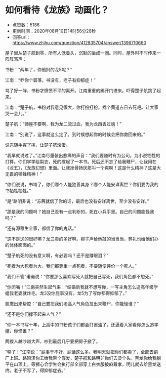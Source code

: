 # 如何看待《龙族》动画化？
- 点赞数：5186
- 更新时间：2020年08月10日14时56分26秒
- 回答url：https://www.zhihu.com/question/412835704/answer/1396710660
<body>
 <p data-pid="t6U2jxlk">屋子里从楚子航到零，所有人低着头，沉默的坐成一圈。同时，屋外时不时传来一阵阵骂声：</p>
 <p data-pid="-Fwn7zQ9">书粉：“两年了，你他妈的龙5呢？”</p>
 <p data-pid="AF1OOGv5">江南：“乔你个碧落，书没有，老子有抑郁症！”</p>
 <p data-pid="uP-iNosY">骂了好一阵，书粉才愤愤不平的离开。江南重重的踢开门进来。吓得楚子航跳了起来。</p>
 <p data-pid="Mt1uDn5S">江南：“楚子航，书粉对我意见很大，你打扮打扮，找个黄道吉日去死吧。让大家哭一会儿。”</p>
 <p data-pid="uwZ0RroW">楚子航：“师座不要啊，我为龙二流过血，我为龙四丢过魂！”</p>
 <p data-pid="WAV9wqoX">江南：“别说了，这事就这么定了，到时候想起你的时候会把你救回来的。”</p>
 <p data-pid="U5uSTlUC">说完随手挥了挥，让楚子航滚蛋。</p>
 <p data-pid="Pzwwmf-L">“我早就说过了。”江南尽量装出悲痛的声音：“我们要随时有为公司，为小说牺牲的打算。你们学学绘梨衣，死的撑起了一本书。死后还不忘了给我鞭尸，让我用在《龙五》，《龙族幻想》里面。让我挫骨扬灰那叫一个爽啊！这是什么精神？这是大无畏的牺牲精神！”</p>
 <p data-pid="w4OYCpEl">“你们说说，书垮了，你们哪个人能独善其身？哪个人能安详离世？你们要为我的书牺牲牺牲。”</p>
 <p data-pid="w4PrLV8j">“是”路明非说：“苏茜就信了你的话，最后也没有安详离世，至少没有安详。”</p>
 <p data-pid="ImTPMpBB">“那是我的问题吗？她自己没有一点判断的，死在小兵手里。自己的问题能怪我吗？”</p>
 <p data-pid="gUSiO9vb">“还有源稚生全家，都信了你的鬼话。”</p>
 <p data-pid="ojFYcD8T">“这不是送的很好嘛？龙三卖的多好啊。梆子声给他敲的当当当，葬礼也给他们办的体体面面的。”</p>
 <p data-pid="CWKopVxh">“楚子航死的没有意义啊，有必要吗？还不是赚眼泪？”</p>
 <p data-pid="KZnLcyFG">“死者为大死者为大，我们都尊重一点死者，不要随便评价一个死人。”</p>
 <p data-pid="-eYYj-d0">“我们不管”诺诺说：“你要那么喜欢写死人就把自己写死，我们角色都不想死。”</p>
 <p data-pid="pUQh0xcH">“你闭嘴！”江南突然生起气来：“结婚后我就不想写你，一写主角怎么追高年级学姐我老婆就炸毛。龙3没你屁事没有。龙5为了写你都得抑郁了。”</p>
 <p data-pid="I7Y_YnR_">凯撒出来帮腔：“自己要把我们老高人气角色拉出来鞭尸，你能怪谁？”</p>
 <p data-pid="z8wPc_-L">“还不是你们撑不起来人气？”</p>
 <p data-pid="giR_oJqH">“你一本书写十年，上高中的书粉孩子们都会打酱油了，还逼着人家看你怎么追学姐，你怪谁？”</p>
 <p data-pid="xJl5gg64">两拨人越吵越大声，吵到最后几乎要把房子掀了。</p>
 <p data-pid="EJJIeHeY">“够了！”江南说：“屁事干不好，屁话这么多。我明天就把你们都卖了，全部去鹅厂上班。路鸣泽你去给我带个假发，楚子航和路明非你们去烫个头。黑龙你给我躺平在山顶上，等狮心会学生会执行部全部穿上白衣服披麻戴孝，明儿就去给黑龙送终。老子不写了，得抑郁症去。”</p>
</body>
